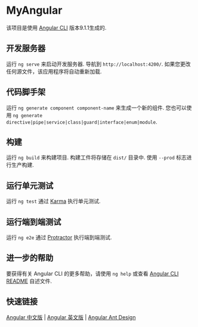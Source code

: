 # MyAngular

该项目是使用 [Angular CLI](https://github.com/angular/angular-cli) 版本9.1.1生成的.

## 开发服务器

运行 `ng serve` 来启动开发服务器. 导航到 `http://localhost:4200/`. 如果您更改任何源文件，该应用程序将自动重新加载.

## 代码脚手架

运行 `ng generate component component-name` 来生成一个新的组件. 您也可以使用 `ng generate directive|pipe|service|class|guard|interface|enum|module`.

## 构建

运行 `ng build` 来构建项目. 构建工件将存储在 `dist/` 目录中. 使用 `--prod` 标志进行生产构建.

## 运行单元测试

运行 `ng test` 通过 [Karma](https://karma-runner.github.io) 执行单元测试.

## 运行端到端测试

运行 `ng e2e` 通过 [Protractor](http://www.protractortest.org/) 执行端到端测试.

## 进一步的帮助

要获得有关 Angular CLI 的更多帮助，请使用 `ng help` 或查看 [Angular CLI README](https://github.com/angular/angular-cli/blob/master/README.md) 自述文件.

## 快速链接
[Angular 中文版](https://angular.cn/) |
[Angular 英文版](https://angular.io/) |
[Angular Ant Design](https://ng.ant.design/docs/introduce/zh)
